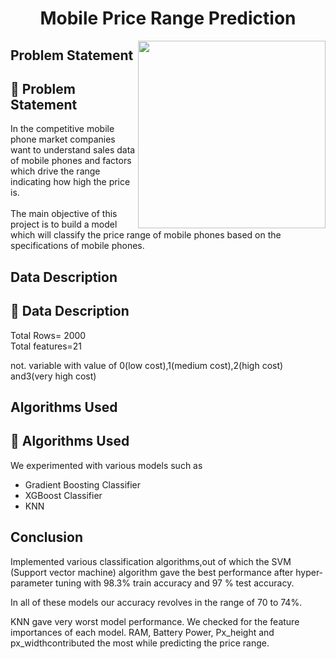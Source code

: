 
<h1 align='center'> Mobile Price Range Prediction</h1>
<img align='right' height ='300' src='https://media.giphy.com/media/63I6FXZTXks2A/giphy.gif'>
<h2>Problem Statement</h2>
<h2>📱 Problem Statement</h2>
In the competitive mobile phone market
companies want to understand sales data of
mobile phones and factors which drive the
range indicating how high the price is. <br>
<br>
The main objective of this project is to build a model which will classify the price range of mobile phones based on the specifications of
mobile phones.
<h2>Data Description</h2>
<h2>📱 Data Description</h2>
Total Rows= 2000<br>
Total features=21<br>

not.
variable with value of 0(low
cost),1(medium cost),2(high cost)
and3(very high cost)
<h2>Algorithms Used</h2>

<h2>📱 Algorithms Used</h2>

We experimented with various models
such as

* Gradient Boosting Classifier
* XGBoost Classifier
* KNN
<h2>Conclusion</h2>
Implemented various classification algorithms,out of which the SVM (Support vector machine) algorithm gave the best performance after hyper-parameter tuning with 98.3% train accuracy and 97 % test accuracy.

In all of these models our accuracy revolves in the range of 70 to 74%.

KNN gave very worst model performance. We checked for the feature importances of each model. RAM, Battery Power, Px_height and px_widthcontributed the most while predicting the price range.
